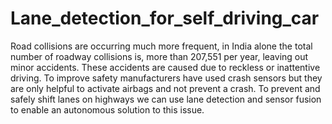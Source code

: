 # Lane_detection_for_self_driving_car


Road collisions are occurring much more frequent, in India alone the total number of roadway collisions is, more than 207,551 per year, leaving out minor accidents. These accidents are caused due to reckless or inattentive driving. To improve safety manufacturers have used crash sensors but they are only helpful to activate airbags and not prevent a crash. To prevent and safely shift lanes on highways we can use lane detection and sensor fusion to enable an autonomous solution to this issue. 

